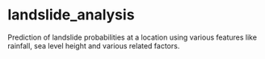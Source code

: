 # landslide_analysis
Prediction of landslide probabilities at a location using various features like rainfall, sea level height and various related factors.
